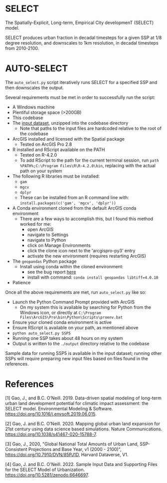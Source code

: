 # SELECT

The Spatially-Explicit, Long-term, Empirical City developmenT (SELECT) model.

SELECT produces urban fraction in decadal timesteps for a given SSP at 1/8 degree
resolution, and downscales to 1km resolution, in decadal timesteps from 2010-2100.

# AUTO-SELECT

The `auto_select.py` script iteratively runs SELECT for a specified SSP and then downscales the output.

Several requirements must be met in order to successfully run the script:
* A Windows machine
* Plentiful storage space (>200GB)
* This codebase
* The [input dataset](https://doi.org/10.5281/zenodo.6646697), unzipped into the codebase directory
  * Note that paths to the input files are hardcoded relative to the root of the codebase
* ArcGIS installed and licensed with the Spatial package
  * Tested on ArcGIS Pro 2.8
* R installed and RScript available on the PATH
  * Tested on R-4.2.0
  * To add RScript to the path for the current terminal session, run `path %PATH%;C:\Program Files\R\R-4.2.0\bin`, replacing with the actual path on your system
* The following R libraries must be installed:
  * `gam`
  * `mgcv`
  * `dplyr`
  * These can be installed from an R command line with: `install.packages(c('gam', 'mgcv', 'dplyr'))`
* A Conda environment cloned from the default ArcGIS conda environment
  * There are a few ways to accomplish this, but I found this method worked for me:
    * open ArcGIS
    * navigate to Settings
    * navigate to Python
    * click on Manage Environments
    * click the clone icon next to the 'arcgispro-py3' entry
    * activate the new environment (requires restarting ArcGIS)
* The `geopandas` Python package
  * Install using conda within the cloned environment:
    * see the bug report [here](https://stackoverflow.com/questions/69523996/arcpy-scripts-keep-giving-an-error-typeerror-expected-string-or-bytes-like-obj)
    * install with command: `conda install geopandas libtiff=4.0.10`
* Patience

Once all the above requirements are met, run `auto_select.py` like so:
* Launch the Python Command Prompt provided with ArcGIS
  * On my system this is available by searching for Python from the Windows icon, or directly at `C:\Program Files\ArcGIS\Pro\bin\Python\Scripts\proenv.bat`
* Ensure your cloned conda environment is active
* Ensure RScript is available on your path, as mentioned above
* `python auto_select.py SSP5`
* Running one SSP takes about 48 hours on my system
* Output is written to the `./output` directory relative to the codebase

Sample data for running SSP5 is available in the input dataset; running other SSPs will require preparing new input files based on files found in the references.


# References

[1] Gao, J., and B.C. O’Neill. 2019. Data-driven spatial modeling of long-term urban land development potential for climatic impact assessment: the SELECT model. Environmental Modeling & Software. https://doi.org/10.1016/j.envsoft.2019.06.015.

[2] Gao, J. and B.C. O’Neill. 2020. Mapping global urban land expansion for 21st century using data science based simulations. Nature Communications. https://doi.org/10.1038/s41467-020-15788-7.

[3] Gao, J., 2020, "Global National Total Amounts of Urban Land, SSP-Consistent Projections and Base Year, v1 (2000 - 2100)", https://doi.org/10.7910/DVN/85PJ1D, Harvard Dataverse, V1.

[4] Gao, J. and B.C. O'Neill. 2022. Sample Input Data and Supporting Files for the SELECT Model of Urbanization. https://doi.org/10.5281/zenodo.6646697.
